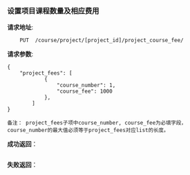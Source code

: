 ###  设置项目课程数量及相应费用

**请求地址**:
```
    PUT  /course/project/[project_id]/project_course_fee/
```

**请求参数**:
```
{
	"project_fees": [
			{
				"course_number": 1,
				"course_fee": 1000
			},
		]
}

备注： project_fees子项中course_number, course_fee为必填字段， course_number的最大值必须等于project_fees对应list的长度。
```

**成功返回**：
```

```

**失败返回**：
```

```